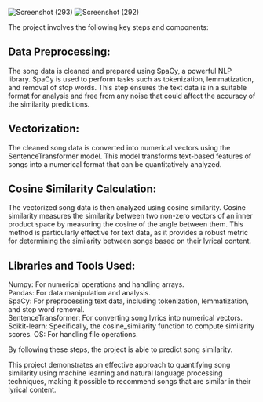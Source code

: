 
![Screenshot (293)](https://github.com/youssef665/AI-ML-projects/assets/110295462/51d809d3-d018-4653-a591-9908bcc36eba)
![Screenshot (292)](https://github.com/youssef665/AI-ML-projects/assets/110295462/ac0e2bd0-b015-4ad3-b256-a2fd538368e6)

The project involves the following key steps and components:

## Data Preprocessing:<br>

The song data is cleaned and prepared using SpaCy, a powerful NLP library. SpaCy is used to perform tasks such as tokenization, lemmatization, and removal of stop words. This step ensures the text data is in a suitable format for analysis and free from any noise that could affect the accuracy of the similarity predictions.<br>
## Vectorization:<br>

The cleaned song data is converted into numerical vectors using the SentenceTransformer model. This model transforms text-based features of songs into a numerical format that can be quantitatively analyzed.<br>
## Cosine Similarity Calculation:<br>

The vectorized song data is then analyzed using cosine similarity. Cosine similarity measures the similarity between two non-zero vectors of an inner product space by measuring the cosine of the angle between them. This method is particularly effective for text data, as it provides a robust metric for determining the similarity between songs based on their lyrical content.<br>
## Libraries and Tools Used:<br>
Numpy: For numerical operations and handling arrays.<br>
Pandas: For data manipulation and analysis.<br>
SpaCy: For preprocessing text data, including tokenization, lemmatization, and stop word removal.<br>
SentenceTransformer: For converting song lyrics into numerical vectors.<br>
Scikit-learn: Specifically, the cosine_similarity function to compute similarity scores.
OS: For handling file operations.<br>

By following these steps, the project is able to predict song similarity.

This project demonstrates an effective approach to quantifying song similarity using machine learning and natural language processing techniques, making it possible to recommend songs that are similar in their lyrical content.
